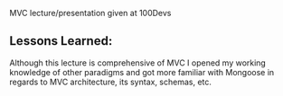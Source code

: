 MVC lecture/presentation given at 100Devs

## Lessons Learned:

Although this lecture is comprehensive of MVC I opened my working knowledge of other paradigms and got more familiar with Mongoose in regards to MVC architecture, its syntax, schemas, etc.
